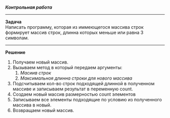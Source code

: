 ***Контрольная работа***
***
**Задача**\
Написать программу, которая из иммеющегося массива строк формирует массив строк, длинна которых меньше или равна 3 символам.
***
**Решение**
1. Получаем новый массив.
2. Вызываем метод в который передаем аргументы:
    1. _Масиив строк_
    2. _Максимальноя длинна строки для нового массива_
3. Подсчитываем кол-во строк подходящей длинной в полученном массиве и записываем результат в переменную count.
4. Создаем новый массив размерностью count элементов
5. Записываем все элементы подходящие по условию из полученного массива в новый.
6. Возвращаем новый массив.

